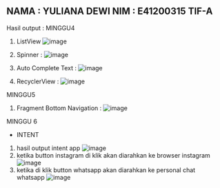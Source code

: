 NAMA : YULIANA DEWI
NIM : E41200315 
TIF-A
--------------------
Hasil output :
MINGGU4
1. ListView
    ![image](https://user-images.githubusercontent.com/75105622/135960632-afd65e40-1cda-46d7-93ec-89b9426c2fd4.png)

2. Spinner :
    ![image](https://user-images.githubusercontent.com/75105622/135960672-b39905bc-12c0-43f4-8da8-df929c0bb20e.png)

3. Auto Complete Text :
    ![image](https://user-images.githubusercontent.com/75105622/135960755-7a2aa22e-6874-4265-8dae-d3e6c49f6dae.png)

4. RecyclerView :
    ![image](https://user-images.githubusercontent.com/75105622/135960829-64358f91-3a6f-4b04-a93a-6ce11a30c64b.png)
    
MINGGU5
1. Fragment Bottom Navigation :
    ![image](https://user-images.githubusercontent.com/75105622/136979497-6fe446dd-5e11-49ee-ba8e-58aad14d2663.png)
    
MINGGU 6
- INTENT
1. hasil output intent app
![image](https://user-images.githubusercontent.com/75105622/137284925-758e2143-01b4-43f1-a5e0-7779ea7e0058.png)
2. ketika button instagram di klik akan diarahkan ke browser instagram
![image](https://user-images.githubusercontent.com/75105622/137285179-ee9d2706-e032-452d-9532-9f11a1152a77.png)
4. ketika di klik button whatsapp akan diarahkan ke personal chat whatsapp 
![image](https://user-images.githubusercontent.com/75105622/137285455-0e757043-884d-4dd7-89ca-25c050d109a9.png)




